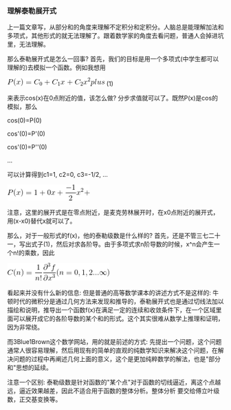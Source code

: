 ### 理解泰勒展开式

上一篇文章写，从部分和的角度来理解不定积分和定积分。人脑总是能理解加法和多项式，其他形式的就无法理解了。跟着数学家的角度去看问题，普通人会掉进坑里，无法理解。

那么泰勒展开式是怎么一回事? 首先，我们的目标是用一个多项式(中学生都可以理解的)去模拟一个函数。例如我想用

<img src="img/taylor01.gif"> (1)

来表示cos(x)在0点附近的值，该怎么做?
分步求值就可以了。既然P(x)是cos的模拟，那么

cos(0)=P(0)

cos'(0)=P'(0)

cos'(0)=P''(0)

...

可以计算得到c1=1, c2=0, c3=-1/2, ...

<img src="img/taylor02.gif">

注意，这里的展开式是在零点附近，是麦克劳林展开时，在x0点附近的展开式，用(x-x0)替代x就可以了。

那么，对于一般形式的f(x)，他的泰勒级数是什么样的? 首先，还是不管三七二十一，写出式子(1)，然后对求各阶导。由于多项式求n阶导数的时候，x^n会产生一个n!的乘数，因此

<img src="img/taylor03.gif">

看起来并没有什么新的信息: 但是普通的高等数学课本的讲述方式不是这样的: 牛顿时代的微积分是通过几何方法来发现和推导的，泰勒展开式也是通过切线法加以描绘和说明，推导出一个函数f(x)在满足一定的连续和收敛条件下，在一个区域里面可以展开成它的各阶导数的某个和的形式。这个其实很难从数学上推理和证明，因为非常绕。

而3Blue1Brown这个数学网站，用的就是前述的方式: 先提出一个问题，这个问题通常人很容易理解，然后用现有的简单的直观的纯数学知识来解决这个问题，在解决问题的过程中再阐述几何上面的意义，这个是更加纯粹数学的解法，也是"部分和"思想的延续。

注意一个区别: 泰勒级数是针对函数的"某个点"对于函数的切线逼近，离这个点越远，逼近效果越差，因此不适合用于函数的整体分析。整体分析 要交给傅立叶级数，正交基变换等。